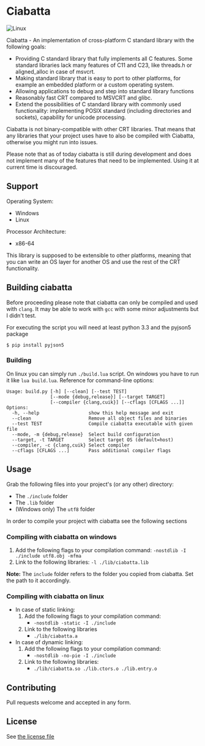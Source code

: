
# Ciabatta

![Linux](https://github.com/flysand7/ciabatta/actions/workflows/build-linux.yml/badge.svg?event=push)

Ciabatta - An implementation of cross-platform C standard library with the
following goals:

- Providing C standard library that fully implements all C features. Some
  standard libraries lack many features of C11 and C23, like threads.h or
  aligned_alloc in case of msvcrt.
- Making standard library that is easy to port to other platforms, for example
  an embedded platform or a custom operating system.
- Allowing applications to debug and step into standard library functions
- Reasonably fast CRT compared to MSVCRT and glibc.
- Extend the possibilities of C standard library with commonly used
  functionality: implementing POSIX standard (including directories and
  sockets), capability for unicode processing.

Ciabatta is not binary-compatible with other CRT libraries. That means that any
libraries that your project uses have to also be compiled with Ciabatta,
otherwise you might run into issues.

Please note that as of today ciabatta is still during development and does not
implement many of the features that need to be implemented. Using it at current
time is discouraged.

## Support

Operating System:
- Windows
- Linux

Processor Architecture:
- x86-64

This library is supposed to be extensible to other platforms, meaning that
you can write an OS layer for another OS and use the rest of the CRT
functionality.

## Building ciabatta

Before proceeding please note that ciabatta can only be compiled and used
with `clang`. It may be able to work with `gcc` with some minor adjustments
but I didn't test.

For executing the script you will need at least python 3.3 and the pyjson5 package

```
$ pip install pyjson5
```

### Building

On linux you can simply run `./build.lua` script. On windows you have to run
it like `lua build.lua`. Reference for command-line options:

```
Usage: build.py [-h] [--clean] [--test TEST]
                [--mode {debug,release}] [--target TARGET]
                [--compiler {clang,cuik}] [--cflags [CFLAGS ...]]
Options:
  -h, --help                  show this help message and exit
  --clean                     Remove all object files and binaries
  --test TEST                 Compile ciabatta executable with given file
  --mode, -m {debug,release}  Select build configuration
  --target, -t TARGET         Select target OS (default=host)
  --compiler, -c {clang,cuik} Select compiler
  --cflags [CFLAGS ...]       Pass additional compiler flags
```

## Usage

Grab the following files into your project's (or any other) directory:

- The `./include` folder
- The `.lib` folder
- (Windows only) The `utf8` folder

In order to compile your project with ciabatta see the following sections

### Compiling with ciabatta on windows

1. Add the following flags to your compilation command:
   `-nostdlib -I ./include utf8.obj -mfma`
2. Link to the following libraries:
   `-l ./lib/ciabatta.lib`

**Note:** The `include` folder refers to the folder you copied from ciabatta. Set the path to it accordingly.

### Compiling with ciabatta on linux

- In case of static linking:
  1. Add the following flags to your compilation command:
     - `-nostdlib -static -I ./include`
  2. Link to the following libraries
     - `./lib/ciabatta.a`
- In case of dynamic linking:
  1. Add the following flags to your compilation command:
     - `-nostdlib -no-pie -I ./include`
  2. Link to the following libraries:
     - `./lib/ciabatta.so ./lib.ctors.o ./lib.entry.o`

## Contributing

Pull requests welcome and accepted in any form.

## License

See [the license file](license)
